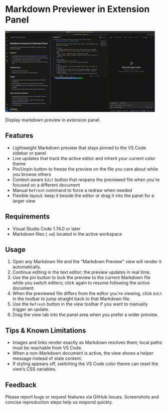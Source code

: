 # Markdown Previewer in Extension Panel

![demo](assets/demo.gif)

Display markdown preview in extension panel.

## Features
- Lightweight Markdown preview that stays pinned to the VS Code sidebar or panel
- Live updates that track the active editor and inherit your current color theme
- Pin/Unpin button to freeze the preview on the file you care about while you browse others
- Context-aware `Edit` button that reopens the previewed file when you're focused on a different document
- Manual `Refresh` command to force a redraw when needed
- Flexible layout: keep it beside the editor or drag it into the panel for a larger view

## Requirements
- Visual Studio Code 1.74.0 or later
- Markdown files (`.md`) located in the active workspace

## Usage
1. Open any Markdown file and the "Markdown Preview" view will render it automatically.
2. Continue editing in the text editor; the preview updates in real time.
3. Use the pin button to lock the preview to the current Markdown file while you switch editors; click again to resume following the active document.
4. When the previewed file differs from the editor you're viewing, click `Edit` in the toolbar to jump straight back to that Markdown file.
5. Use the `Refresh` button in the view toolbar if you want to manually trigger an update.
6. Drag the view tab into the panel area when you prefer a wider preview.

## Tips & Known Limitations
- Images and links render exactly as Markdown resolves them; local paths must be reachable from VS Code.
- When a non-Markdown document is active, the view shows a helper message instead of stale content.
- If styling appears off, switching the VS Code color theme can reset the view’s CSS variables.

## Feedback
Please report bugs or request features via GitHub Issues. Screenshots and concise reproduction steps help us respond quickly.
